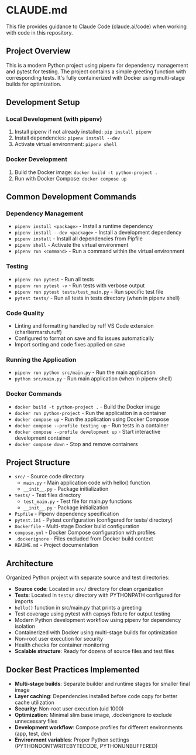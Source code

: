# CLAUDE.md

This file provides guidance to Claude Code (claude.ai/code) when working with code in this repository.

## Project Overview

This is a modern Python project using pipenv for dependency management and pytest for testing. The project contains a simple greeting function with corresponding tests. It's fully containerized with Docker using multi-stage builds for optimization.

## Development Setup

### Local Development (with pipenv)
1. Install pipenv if not already installed: `pip install pipenv`
2. Install dependencies: `pipenv install --dev`
3. Activate virtual environment: `pipenv shell`

### Docker Development
1. Build the Docker image: `docker build -t python-project .`
2. Run with Docker Compose: `docker compose up`

## Common Development Commands

### Dependency Management
- `pipenv install <package>` - Install a runtime dependency
- `pipenv install --dev <package>` - Install a development dependency
- `pipenv install` - Install all dependencies from Pipfile
- `pipenv shell` - Activate the virtual environment
- `pipenv run <command>` - Run a command within the virtual environment

### Testing
- `pipenv run pytest` - Run all tests
- `pipenv run pytest -v` - Run tests with verbose output
- `pipenv run pytest tests/test_main.py` - Run specific test file
- `pytest tests/` - Run all tests in tests directory (when in pipenv shell)

### Code Quality
- Linting and formatting handled by ruff VS Code extension (charliermarsh.ruff)
- Configured to format on save and fix issues automatically
- Import sorting and code fixes applied on save

### Running the Application
- `pipenv run python src/main.py` - Run the main application
- `python src/main.py` - Run main application (when in pipenv shell)

### Docker Commands
- `docker build -t python-project .` - Build the Docker image
- `docker run python-project` - Run the application in a container
- `docker compose up` - Run the application using Docker Compose
- `docker compose --profile testing up` - Run tests in a container
- `docker compose --profile development up` - Start interactive development container
- `docker compose down` - Stop and remove containers

## Project Structure

- `src/` - Source code directory
  - `main.py` - Main application code with hello() function
  - `__init__.py` - Package initialization
- `tests/` - Test files directory
  - `test_main.py` - Test file for main.py functions
  - `__init__.py` - Package initialization
- `Pipfile` - Pipenv dependency specification
- `pytest.ini` - Pytest configuration (configured for tests/ directory)
- `Dockerfile` - Multi-stage Docker build configuration
- `compose.yml` - Docker Compose configuration with profiles
- `.dockerignore` - Files excluded from Docker build context
- `README.md` - Project documentation

## Architecture

Organized Python project with separate source and test directories:
- **Source code**: Located in `src/` directory for clean organization
- **Tests**: Located in `tests/` directory with PYTHONPATH configured for imports  
- `hello()` function in src/main.py that prints a greeting
- Test coverage using pytest with capsys fixture for output testing
- Modern Python development workflow using pipenv for dependency isolation
- Containerized with Docker using multi-stage builds for optimization
- Non-root user execution for security
- Health checks for container monitoring
- **Scalable structure**: Ready for dozens of source files and test files

## Docker Best Practices Implemented

- **Multi-stage builds**: Separate builder and runtime stages for smaller final image
- **Layer caching**: Dependencies installed before code copy for better cache utilization
- **Security**: Non-root user execution (uid 1000)
- **Optimization**: Minimal slim base image, .dockerignore to exclude unnecessary files
- **Development workflow**: Compose profiles for different environments (app, test, dev)
- **Environment variables**: Proper Python settings (PYTHONDONTWRITEBYTECODE, PYTHONUNBUFFERED)